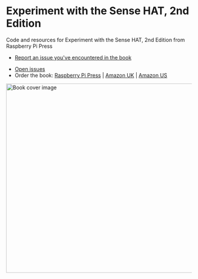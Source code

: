 # Experiment with the Sense HAT, 2nd Edition
Code and resources for Experiment with the Sense HAT, 2nd Edition from Raspberry Pi Press

* [Report an issue you've encountered in the book](https://github.com/raspberrypipress/experiment-with-the-sense-hat/issues/new/choose)

<a name="errata"></a>

* [Open issues](https://github.com/raspberrypipress/experiment-with-the-sense-hat/issues)
* Order the book: [Raspberry Pi Press](https://store.rpipress.cc/collections/latest-releases/products/experiment-with-the-sense-hat-1) | [Amazon UK](https://www.amazon.co.uk/Experiment-Sense-HAT-Raspberry-Essentials/dp/1916868401) | [Amazon US](https://www.amazon.com/Experiment-Sense-HAT-Raspberry-Essentials/dp/1916868401)
<img src="https://github.com/raspberrypipress/experiment-with-the-sense-hat/blob/main/images/cover_front.jpg?raw=true" width="512" alt="Book cover image" />
